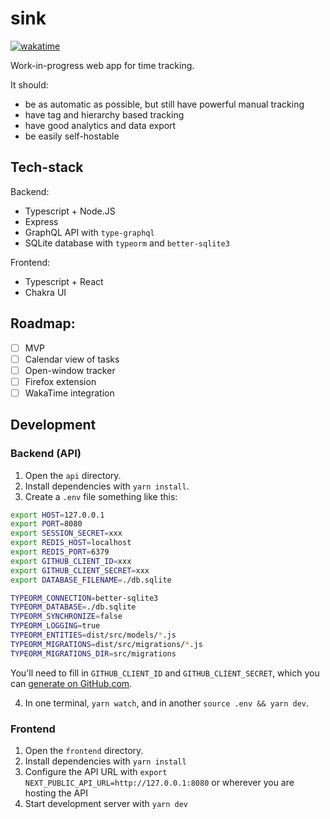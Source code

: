 # sink

[![wakatime](https://wakatime.com/badge/github/Scoder12/sink.svg)](https://wakatime.com/badge/github/Scoder12/sink)

Work-in-progress web app for time tracking.

It should:

- be as automatic as possible, but still have powerful manual tracking
- have tag and hierarchy based tracking
- have good analytics and data export
- be easily self-hostable

## Tech-stack

Backend:

- Typescript + Node.JS
- Express
- GraphQL API with `type-graphql`
- SQLite database with `typeorm` and `better-sqlite3`

Frontend:

- Typescript + React
- Chakra UI

## Roadmap:

- [ ] MVP
- [ ] Calendar view of tasks
- [ ] Open-window tracker
- [ ] Firefox extension
- [ ] WakaTime integration

## Development

### Backend (API)

1. Open the `api` directory.
2. Install dependencies with `yarn install`.
3. Create a `.env` file something like this:

```sh
export HOST=127.0.0.1
export PORT=8080
export SESSION_SECRET=xxx
export REDIS_HOST=localhost
export REDIS_PORT=6379
export GITHUB_CLIENT_ID=xxx
export GITHUB_CLIENT_SECRET=xxx
export DATABASE_FILENAME=./db.sqlite

TYPEORM_CONNECTION=better-sqlite3
TYPEORM_DATABASE=./db.sqlite
TYPEORM_SYNCHRONIZE=false
TYPEORM_LOGGING=true
TYPEORM_ENTITIES=dist/src/models/*.js
TYPEORM_MIGRATIONS=dist/src/migrations/*.js
TYPEORM_MIGRATIONS_DIR=src/migrations
```

You'll need to fill in `GITHUB_CLIENT_ID` and `GITHUB_CLIENT_SECRET`, which you can
[generate on GitHub.com](https://github.com/settings/apps).

4. In one terminal, `yarn watch`, and in another `source .env && yarn dev`.

### Frontend

1. Open the `frontend` directory.
2. Install dependencies with `yarn install`
3. Configure the API URL with `export NEXT_PUBLIC_API_URL=http://127.0.0.1:8080` or
   wherever you are hosting the API
4. Start development server with `yarn dev`
